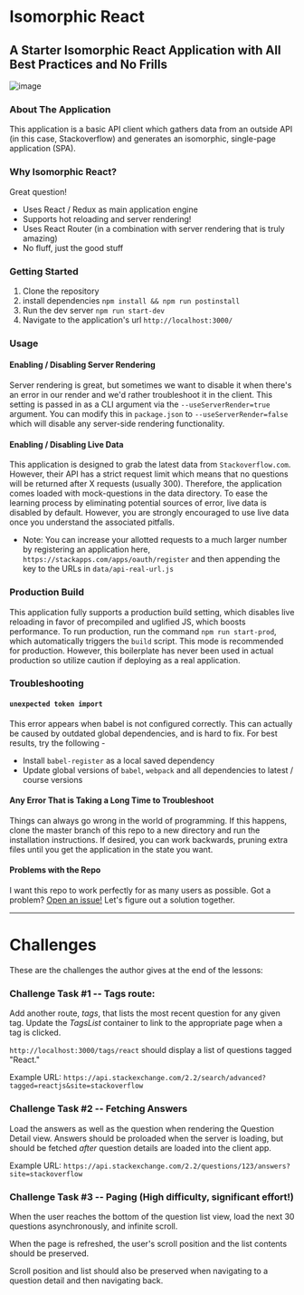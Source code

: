 # Isomorphic React

## A Starter Isomorphic React Application with All Best Practices and No Frills

![image](https://user-images.githubusercontent.com/4268152/31387801-c091f5c8-ad99-11e7-9cb6-42fcde98fc88.png)

### About The Application

This application is a basic API client which gathers data from an outside API (in this case, Stackoverflow) and generates an isomorphic, single-page application (SPA).

### Why Isomorphic React?

Great question!

- Uses React / Redux as main application engine
- Supports hot reloading and server rendering!
- Uses React Router (in a combination with server rendering that is truly amazing)
- No fluff, just the good stuff

### Getting Started

1. Clone the repository
2. install dependencies
   `npm install && npm run postinstall`
3. Run the dev server
   `npm run start-dev`
4. Navigate to the application's url
   `http://localhost:3000/`

### Usage

#### Enabling / Disabling Server Rendering

Server rendering is great, but sometimes we want to disable it when there's an error in our render and we'd rather troubleshoot it in the client.
This setting is passed in as a CLI argument via the `--useServerRender=true` argument.
You can modify this in `package.json` to `--useServerRender=false` which will disable any server-side rendering functionality.

#### Enabling / Disabling Live Data

This application is designed to grab the latest data from `Stackoverflow.com`. However, their API has a strict request limit which means that no questions will be returned after X requests (usually 300).
Therefore, the application comes loaded with mock-questions in the data directory.
To ease the learning process by eliminating potential sources of error, live data is disabled by default.
However, you are strongly encouraged to use live data once you understand the associated pitfalls.

- Note: You can increase your allotted requests to a much larger number by registering an application here,
  `https://stackapps.com/apps/oauth/register` and then appending the key to the URLs in `data/api-real-url.js`

### Production Build

This application fully supports a production build setting, which disables live reloading in favor of precompiled and uglified JS, which boosts performance.
To run production, run the command `npm run start-prod`, which automatically triggers the `build` script.
This mode is recommended for production. However, this boilerplate has never been used in actual production so utilize caution if deploying as a real application.

### Troubleshooting

#### `unexpected token import`

This error appears when babel is not configured correctly. This can actually be caused by outdated global dependencies, and is hard to fix. For best results, try the following -

- Install `babel-register` as a local saved dependency
- Update global versions of `babel`, `webpack` and all dependencies to latest / course versions

#### Any Error That is Taking a Long Time to Troubleshoot

Things can always go wrong in the world of programming. If this happens, clone the master branch of this repo to a new directory and run the installation instructions. If desired, you can work backwards, pruning extra files until you get the application in the state you want.

#### Problems with the Repo

I want this repo to work perfectly for as many users as possible. Got a problem? <a href=https://github.com/danielstern/isomorphic-react/issues/new>Open an issue!</a> Let's figure out a solution together.

<hr>

# Challenges

These are the challenges the author gives at the end of the lessons:

### Challenge Task #1 -- Tags route:

Add another route, _tags_, that lists the most recent question for any given tag. Update the _TagsList_ container to link to the appropriate page when a tag is clicked.

`http://localhost:3000/tags/react` should display a list of questions tagged "React."

Example URL: `https://api.stackexchange.com/2.2/search/advanced?tagged=reactjs&site=stackoverflow`

### Challenge Task #2 -- Fetching Answers

Load the answers as well as the question when rendering the Question Detail view. Answers should be proloaded when the server is loading, but should be fetched _after_ question details are loaded into the client app.

Example URL: `https://api.stackexchange.com/2.2/questions/123/answers?site=stackoverflow`

### Challenge Task #3 -- Paging (High difficulty, significant effort!)

When the user reaches the bottom of the question list view, load the next 30 questions asynchronously, and infinite scroll.

When the page is refreshed, the user's scroll position and the list contents should be preserved.

Scroll position and list should also be preserved when navigating to a question detail and then navigating back.
